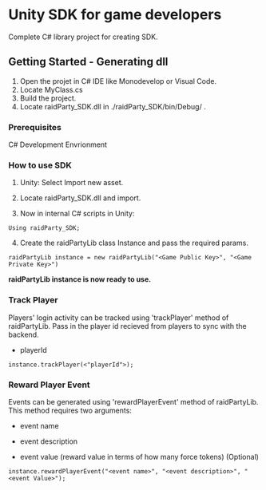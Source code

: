 # Unity SDK for game developers

Complete C# library project for creating SDK.

## Getting Started - Generating dll

1. Open the projet in C# IDE like Monodevelop or Visual Code.
2. Locate MyClass.cs
3. Build the project.
4. Locate raidParty\_SDK.dll in ./raidParty\_SDK/bin/Debug/ . 

### Prerequisites

C# Development Envrionment

### How to use SDK

1. Unity: Select Import new asset.

2. Locate raidParty_SDK.dll and import. 

3. Now in internal C# scripts in Unity:

 ```
 Using raidParty_SDK;
 ```
4. Create the raidPartyLib class Instance and pass the required params.
 
 ```
 raidPartyLib instance = new raidPartyLib("<Game Public Key>", "<Game Private Key>")
 ```

__raidPartyLib instance is now ready to use.__

### Track Player

Players' login activity can be tracked using 'trackPlayer' method of raidPartyLib. Pass in the player id recieved from players to sync with the backend. 

* playerId

```
instance.trackPlayer(<"playerId">);
```

### Reward Player Event

Events can be generated using 'rewardPlayerEvent' method of raidPartyLib.
This method requires two arguments:

 * event name

 * event description

 * event value (reward value in terms of how many force tokens) (Optional)

```
instance.rewardPlayerEvent("<event name>", "<event description>", "<event Value>");
```

